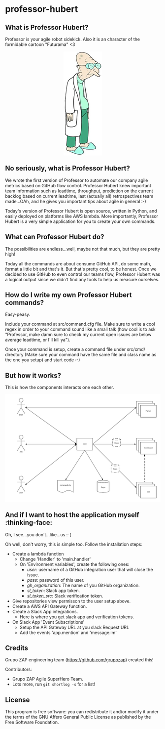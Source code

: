 # professor-hubert

## What is Professor Hubert?

Professor is your agile robot sidekick. Also it is an character of the formidable cartoon "Futurama" <3

<p align="center">
<img align="center" src="./html/img/professor-hubert-character.png">
</p>

## No seriously, what is Professor Hubert?

We wrote the first version of Professor to automate our company agile metrics based on GitHub flow control. Professor Hubert knew important team information such as leadtime, throughput, prediction on the current backlog based on current leadtime, last (actually all) retrospectives team made...OAh, and he gives you important tips about agile in general :-)

Today's version of Professor Hubert is open source, written in Python, and easily deployed on platforms like AWS lambda. More importantly, Professor Hubert is a very simple application for you to create your own commands.

## What can Professor Hubert do?

The possibilities are endless...well, maybe not that much, but they are pretty high!

Today all the commands are about consume GitHub API, do some math, format a little bit and that's it. But that's pretty cool, to be honest. Once we decided to use GitHub to even control our teams flow, Professor Hubert was a logical output since we didn't find any tools to help us measure ourselves.

## How do I write my own Professor Hubert commands?

Easy-peasy.

Include your command at src/command.cfg file. Make sure to write a cool regex in order to your command sound like a small talk (how cool is to ask "Professor, make damn sure to check my current open issues are below average leadtime, or I'll kill ya").

Once your command is setup, create a command file under src/cmd/ directory (Make sure your command have the same file and class name as the one you setup) and start code :-)

## But how it works?

This is how the components interacts one each other.

<p align="center">
<img align="center" src="./html/img/professor-hubert.png">
</p>

## And if I want to host the application myself :thinking-face: 

Oh, I see...you don't...like...us :-(

Oh well, don't worry, this is simple too. Follow the installation steps:

- Create a lambda function
	- Change 'Handler' to 'main.handler'
	- On 'Environment variables', create the following ones:
		- *user*: username of a GitHub integration user that will close the issue.
		- *pass*: password of this user.
		- *gh_organization*: The name of you GitHub organization.
		- *sl_token*: Slack app token.
		- *sl_token_src*: Slack verification token.
- Give repositories view permisson to the user setup above.
- Create a AWS API Gateway function.
- Create a Slack App integrations.
	- Here is where you get slack app and verification tokens.
- On Slack App 'Event Subscriptions'
	- Setup the API Gateway URL at you slack Request URL
	- Add the events 'app.mention' and 'message.im'

## Credits

Grupo ZAP engineering team (<https://github.com/grupozap>) created this!

Contributors:

- Grupo ZAP Agile SuperHero Team.
- Lots more, run `git shortlog -s` for a list!

## License

This program is free software: you can redistribute it and/or modify it
under the terms of the GNU Affero General Public License as published by
the Free Software Foundation.
